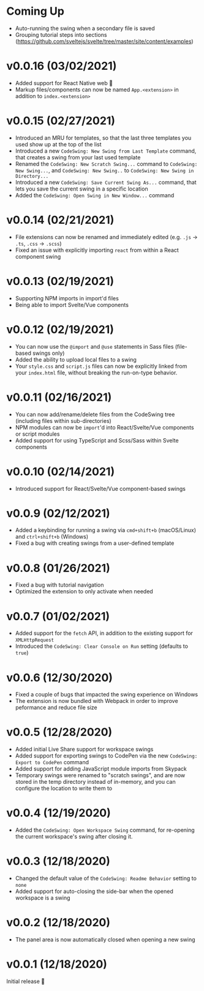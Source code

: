 # Coming Up

- Auto-running the swing when a secondary file is saved
- Grouping tutorial steps into sections (https://github.com/sveltejs/svelte/tree/master/site/content/examples)

# v0.0.16 (03/02/2021)

- Added support for React Native web 🚀
- Markup files/components can now be named `App.<extension>` in addition to `index.<extension>`

# v0.0.15 (02/27/2021)

- Introduced an MRU for templates, so that the last three templates you used show up at the top of the list
- Introduced a new `CodeSwing: New Swing from Last Template` command, that creates a swing from your last used template
- Renamed the `CodeSwing: New Scratch Swing...` command to `CodeSwing: New Swing...`, and `CodeSwing: New Swing..` to `CodeSwing: New Swing in Directory...`
- Introduced a new `CodeSwing: Save Current Swing As...` command, that lets you save the current swing in a specific location
- Added the `CodeSwing: Open Swing in New Window...` command

# v0.0.14 (02/21/2021)

- File extensions can now be renamed and immediately edited (e.g. `.js` -> `.ts`, `.css` -> `.scss`)
- Fixed an issue with explicitly importing `react` from within a React component swing

# v0.0.13 (02/19/2021)

- Supporting NPM imports in import'd files
- Being able to import Svelte/Vue components

# v0.0.12 (02/19/2021)

- You can now use the `@import` and `@use` statements in Sass files (file-based swings only) 
- Added the ability to upload local files to a swing
- Your `style.css` and `script.js` files can now be explicitly linked from your `index.html` file, without breaking the run-on-type behavior.

# v0.0.11 (02/16/2021)

- You can now add/rename/delete files from the CodeSwing tree (including files within sub-directories)
- NPM modules can now be `import`'d into React/Svelte/Vue components or script modules
- Added support for using TypeScript and Scss/Sass within Svelte components

# v0.0.10 (02/14/2021)

- Introduced support for React/Svelte/Vue component-based swings

# v0.0.9 (02/12/2021)

- Added a keybinding for running a swing via `cmd+shift+b` (macOS/Linux) and `ctrl+shift+b` (Windows)
- Fixed a bug with creating swings from a user-defined template

# v0.0.8 (01/26/2021)

- Fixed a bug with tutorial navigation
- Optimized the extension to only activate when needed

# v0.0.7 (01/02/2021)

- Added support for the `fetch` API, in addition to the existing support for `XMLHttpRequest`
- Introduced the `CodeSwing: Clear Console on Run` setting (defaults to `true`)

# v0.0.6 (12/30/2020)

- Fixed a couple of bugs that impacted the swing experience on Windows
- The extension is now bundled with Webpack in order to improve peformance and reduce file size

# v0.0.5 (12/28/2020)

- Added initial Live Share support for workspace swings
- Added support for exporting swings to CodePen via the new `CodeSwing: Export to CodePen` command
- Added support for adding JavaScript module imports from Skypack
- Temporary swings were renamed to "scratch swings", and are now stored in the temp directory instead of in-memory, and you can configure the location to write them to

# v0.0.4 (12/19/2020)

- Added the `CodeSwing: Open Workspace Swing` command, for re-opening the current workspace's swing after closing it.

# v0.0.3 (12/18/2020)

- Changed the default value of the `CodeSwing: Readme Behavior` setting to `none`
- Added support for auto-closing the side-bar when the opened workspace is a swing

# v0.0.2 (12/18/2020)

- The panel area is now automatically closed when opening a new swing

# v0.0.1 (12/18/2020)

Initial release 🚀
